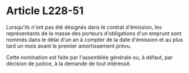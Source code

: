 # Article L228-51

Lorsqu'ils n'ont pas été désignés dans le contrat d'émission, les représentants de la masse des porteurs d'obligations d'un emprunt                             sont nommés dans le délai d'un an à compter de la date d'émission  et au plus tard un mois avant le premier amortissement prévu.

Cette nomination est faite par l'assemblée générale ou, à défaut, par décision de justice, à la demande de tout intéressé.
